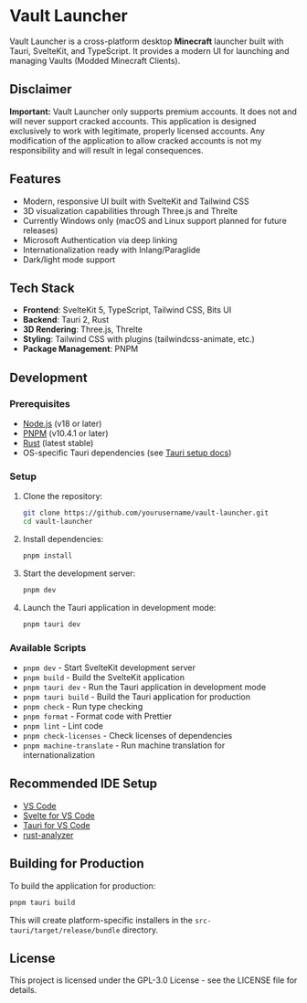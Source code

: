 # Vault Launcher

Vault Launcher is a cross-platform desktop **Minecraft** launcher built with Tauri, SvelteKit, and TypeScript. It provides a modern UI for launching and managing Vaults (Modded Minecraft Clients).

## Disclaimer

**Important:** Vault Launcher only supports premium accounts. It does not and will never support cracked accounts. This application is designed exclusively to work with legitimate, properly licensed accounts. Any modification of the application to allow cracked accounts is not my responsibility and will result in legal consequences.

## Features

- Modern, responsive UI built with SvelteKit and Tailwind CSS
- 3D visualization capabilities through Three.js and Threlte
- Currently Windows only (macOS and Linux support planned for future releases)
- Microsoft Authentication via deep linking
- Internationalization ready with Inlang/Paraglide
- Dark/light mode support

## Tech Stack

- **Frontend**: SvelteKit 5, TypeScript, Tailwind CSS, Bits UI
- **Backend**: Tauri 2, Rust
- **3D Rendering**: Three.js, Threlte
- **Styling**: Tailwind CSS with plugins (tailwindcss-animate, etc.)
- **Package Management**: PNPM

## Development

### Prerequisites

- [Node.js](https://nodejs.org/en/) (v18 or later)
- [PNPM](https://pnpm.io/) (v10.4.1 or later)
- [Rust](https://www.rust-lang.org/tools/install) (latest stable)
- OS-specific Tauri dependencies (see [Tauri setup docs](https://tauri.app/start/prerequisites/#system-dependencies))

### Setup

1. Clone the repository:

   ```bash
   git clone https://github.com/yourusername/vault-launcher.git
   cd vault-launcher
   ```

2. Install dependencies:

   ```bash
   pnpm install
   ```

3. Start the development server:

   ```bash
   pnpm dev
   ```

4. Launch the Tauri application in development mode:
   ```bash
   pnpm tauri dev
   ```

### Available Scripts

- `pnpm dev` - Start SvelteKit development server
- `pnpm build` - Build the SvelteKit application
- `pnpm tauri dev` - Run the Tauri application in development mode
- `pnpm tauri build` - Build the Tauri application for production
- `pnpm check` - Run type checking
- `pnpm format` - Format code with Prettier
- `pnpm lint` - Lint code
- `pnpm check-licenses` - Check licenses of dependencies
- `pnpm machine-translate` - Run machine translation for internationalization

## Recommended IDE Setup

- [VS Code](https://code.visualstudio.com/)
- [Svelte for VS Code](https://marketplace.visualstudio.com/items?itemName=svelte.svelte-vscode)
- [Tauri for VS Code](https://marketplace.visualstudio.com/items?itemName=tauri-apps.tauri-vscode)
- [rust-analyzer](https://marketplace.visualstudio.com/items?itemName=rust-lang.rust-analyzer)

## Building for Production

To build the application for production:

```bash
pnpm tauri build
```

This will create platform-specific installers in the `src-tauri/target/release/bundle` directory.

## License

This project is licensed under the GPL-3.0 License - see the LICENSE file for details.
